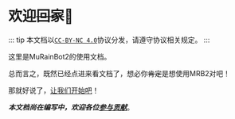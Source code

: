 # 欢迎~~回家~~:tada:

::: tip
本文档以[`CC-BY-NC 4.0`](https://creativecommons.org/licenses/by-nc/4.0/legalcode.zh-hans)协议分发，请遵守协议相关规定。
:::

这里是MuRainBot2的使用文档。

总而言之，既然已经点进来看文档了，想必你~~肯定~~是想使用MRB2对吧！

那就好说了，[让我们开始吧](/guide/getting-started)！

***本文档尚在编写中，欢迎各位[参与贡献](https://github.com/MuRainBot/MuRainBot2Doc)***。
